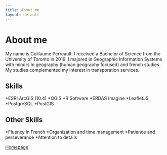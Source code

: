 ```yaml
---
title: About me
layout: default
---
```


# About me
My name is Guillaume Perreault. I received a Bachelor of Science from the University of Toronto in 2019. I majored in Geographic Information Systems with minors in geography (human geography focused) and french studies. My studies complemented my interest in transporation services. 

## Skills
*ESRI ArcGIS (10.4)
*QGIS
*R Software
*ERDAS Imagine
*LeafletJS
*PostgreSQL
*PostGIS

## Other Skills
*Fluency in French
*Organization and time management
*Patience and perseverance
*Attention to details


[Homepage](./index.html)
